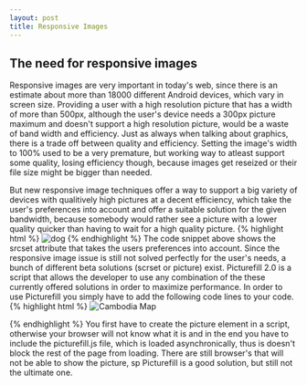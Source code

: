 ```yaml
---
layout: post
title: Responsive Images
---
```


## The need for responsive images

<p>
Responsive images are very important in today's web, since there is an estimate about more than 18000 different Android devices, which vary in screen size. Providing a user with a high resolution picture that has a width of more than 500px, although the user's device needs a 300px picture maximum and doesn't support a high resolution picture, would be a waste of band width and efficiency. Just as always when talking about graphics, there is a trade off between quality and efficiency.
Setting the image's width to 100% used to be a very premature, but working way to atleast support some quality, losing efficiency though, because images get reseized or their file size might be bigger than needed.
</p>
<p>
But new responsive image techniques offer a way to support a big variety of devices with qualitively high pictures at a decent efficiency, which take the user's preferences into account and offer a suitable solution for the given bandwidth, because somebody would rather see a picture with a lower quality quicker than having to wait for a high quality picture.
{% highlight html %}
<img alt="dog" src="dog.jpg" srcset="dog-HD.jpg 2x, dog-narrow.jpg 300w, dog-narrow-HD.jpg 600w 2x">  
{% endhighlight %}
The code snippet above shows the srcset attribute that takes the users preferences into account. Since the responsive image issue is still not solved perfectly for the user's needs, a bunch of different beta solutions (scrset or picture) exist. Picturefill 2.0 is a script that allows the developer to use any combination of the these currently offered solutions in order to maximize performance.
In order to use Picturefill you simply have to add the following code lines to your code.
{% highlight html %}
<script>
  document.createElement( "picture" );
</script>

<picture>
  <source srcset="extralarge.jpg, extralarge.jpg 2x" media="(min-width: 1000px)">
  <source srcset="large.jpg, large.jpg 2x" media="(min-width: 800px)">
  <source srcset="medium.jpg">
  <img srcset="medium.jpg" alt="Cambodia Map">
</picture>  

<script src="picturefill.js" async></script>  
{% endhighlight %}
You first have to create the picture element in a script, otherwise your browser will not know what it is and in the end you have to include the picturefill.js file, which is loaded asynchronically, thus is doesn't block the rest of the page from loading.
There are still browser's that will not be able to show the picture, sp Picturefill is a good solution, but still not the ultimate one.
</p>
